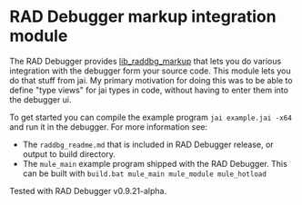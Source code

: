 # RAD Debugger markup integration module

The RAD Debugger provides [lib_raddbg_markup](https://github.com/EpicGamesExt/raddebugger/blob/master/src/lib_raddbg_markup/raddbg_markup.h) that lets you do various integration with the debugger form your source code. This module lets you do that stuff from jai. My primary motivation for doing this was to be able to define "type views" for jai types in code, without having to enter them into the debugger ui.

To get started you can compile the example program `jai example.jai -x64` and run it in the debugger. For more information see:
- The `raddbg_readme.md` that is included in RAD Debugger release, or output to build directory.
- The `mule_main` example program shipped with the RAD Debugger. This can be built with `build.bat mule_main mule_module mule_hotload`

Tested with RAD Debugger v0.9.21-alpha.
